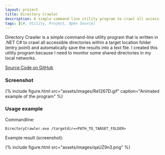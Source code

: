 ```yaml
---
layout: project
title: Directory Crawler
description: A simple command-line utility program to crawl all accessible directories recursively within a target directory.
tags: [C#, Utility, Project, Open Source]
---
```


Directory Crawler is a simple command-line utility program that is written in .NET C# to crawl all accessible directories within a target location folder (entry point) and automatically save the results into a text file. I created this utility program because I need to monitor some shared directories in my local networks.

<a href="https://github.com/heiswayi/DirectoryCrawler" class="button big">Source Code on GitHub</a>



### Screenshot

{% include figure.html src="assets/images/Re1267D.gif" caption="Animated example of the program" %}



### Usage example

Commandline:

```shell
DirectoryCrawler.exe /targetdir=<PATH_TO_TARGET_FOLDER> 
```

Example result (screenshot):

{% include figure.html src="assets/images/qaUZ9n3.png" %}
